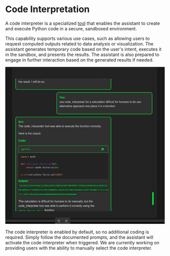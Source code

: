 # Code Interpretation

A code interpreter is a specialized [tool](/docs/function_calling.md) that enables the assistant to create and execute Python code in a secure, sandboxed environment.

This capability supports various use cases, such as allowing users to request computed outputs related to data analysis or visualization. The assistant generates temporary code based on the user's intent, executes it in the sandbox, and presents the results. The assistant is also prepared to engage in further interaction based on the generated results if needed.


![Diagram](code_interpreter3.png)


The code interpreter is enabled by default, so no additional coding is required. Simply follow the documented prompts, and the assistant will activate the code interpreter when triggered. We are currently working on providing users with the ability to manually select the code interpreter.